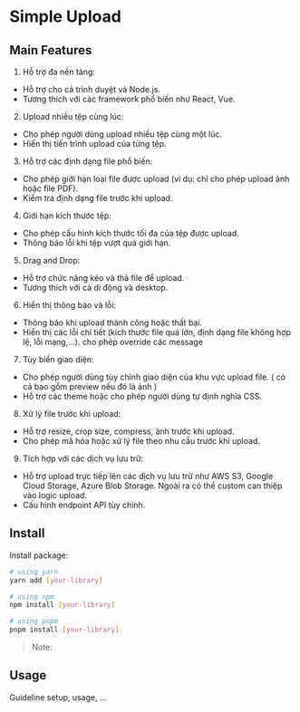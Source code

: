 # Simple Upload

## Main Features

1. Hỗ trợ đa nền tảng:
  * Hỗ trợ cho cả trình duyệt và Node.js.
  * Tương thích với các framework phổ biến như React, Vue.
2. Upload nhiều tệp cùng lúc:
  * Cho phép người dùng upload nhiều tệp cùng một lúc.
  * Hiển thị tiến trình upload của từng tệp.
3. Hỗ trợ các định dạng file phổ biến:
  * Cho phép giới hạn loại file được upload (ví dụ: chỉ cho phép upload ảnh hoặc file PDF).
  * Kiểm tra định dạng file trước khi upload.
4. Giới hạn kích thước tệp:
  * Cho phép cấu hình kích thước tối đa của tệp được upload.
  * Thông báo lỗi khi tệp vượt quá giới hạn.
5. Drag and Drop:
  * Hỗ trợ chức năng kéo và thả file để upload.
  * Tương thích với cả di động và desktop.
6. Hiển thị thông báo và lỗi:
  * Thông báo khi upload thành công hoặc thất bại.
  * Hiển thị các lỗi chi tiết (kích thước file quá lớn, định dạng file không hợp lệ, lỗi mạng,...). cho phép override các message
7. Tùy biến giao diện:
  * Cho phép người dùng tùy chỉnh giao diện của khu vực upload file. ( có cả bao gồm preview nếu đó là ảnh )
  * Hỗ trợ các theme hoặc cho phép người dùng tự định nghĩa CSS.
8. Xử lý file trước khi upload:
  * Hỗ trợ resize, crop size, compress, ảnh trước khi upload. 
  * Cho phép mã hóa hoặc xử lý file theo nhu cầu trước khi upload.
9. Tích hợp với các dịch vụ lưu trữ:
  * Hỗ trợ upload trực tiếp lên các dịch vụ lưu trữ như AWS S3, Google Cloud Storage, Azure Blob Storage. Ngoài ra có thể custom can thiệp vào logic upload.
  * Cấu hình endpoint API tùy chỉnh. 


## Install

Install package:

```sh
# using yarn
yarn add [your-library]

# using npm
npm install [your-library]

# using pnpm
pnpm install [your-library]
```

> Note:

## Usage

Guideline setup, usage, ...
